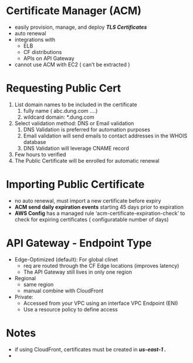 # Certificate Manager (ACM)

- easily provision, manage, and deploy ***TLS Certificates***
- auto renewal
- integrations with
    - ELB
    - CF distributions
    - APIs on API Gateway
- cannot use ACM with EC2 ( can’t be extracted )

# Requesting Public Cert

1. List domain names to be included in the certificate
    1. fully name ( abc.dung.com ….) 
    2. wildcard domain: *.dung.com
2. Select validation method: DNS or Email validation
    1. DNS Validation is preferred for automation purposes
    2. Email validation will send emails to contact addresses in the WHOIS database
    3. DNS Validation will leverage CNAME record
3. Few hours to verified
4. The Public Certificate will be enrolled for automatic renewal

# Importing Public Certificate

- no auto renewal, must import a new certificate before expiry
- **ACM send daily expiration events** starting 45 days prior to expiration
- **AWS Config** has a managed rule ‘acm-certificate-expiration-check’ to check for expiring certificates ( configuratable number of days)

# API Gateway - Endpoint Type

- Edge-Optimized (default): For global clinet
    - req are routed through the CF Edge locations (improves latency)
    - The API Gateway still lives in only one region
- Regional
    - same region
    - manual combine with CloudFront
- Private:
    - Accessed from your VPC using an interface VPC Endpoint (ENI)
    - Use a resource policy to define access

# Notes

- if using CloudFront, certificates must be created in ***us-east-1 .***
-